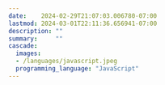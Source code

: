 ```yaml
---
date:    2024-02-29T21:07:03.006780-07:00
lastmod: 2024-03-01T22:11:36.656941-07:00
description: ""
summary:     ""
cascade:
  images:
  - /languages/javascript.jpeg
  programming_language: "JavaScript"
---
```

